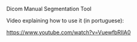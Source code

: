 Dicom Manual Segmentation Tool

Video explaining how to use it (in portuguese):

https://www.youtube.com/watch?v=VuewfbRIlA0